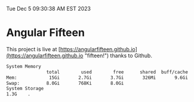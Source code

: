 Tue Dec  5 09:30:38 AM EST 2023

# Angular Fifteen


This project is live at [https://angularfifteen.github.io](https://angularfifteen.github.io "fifteen!") thanks to Github.

```bash
System Memory
               total        used        free      shared  buff/cache   available
Mem:            15Gi       2.7Gi       3.7Gi       326Mi       9.6Gi        12Gi
Swap:          8.0Gi       768Ki       8.0Gi
System Storage
1.3G	.
```
```bash
